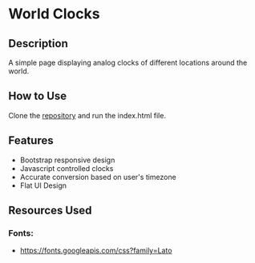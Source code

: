 # World Clocks

## Description
A simple page displaying analog clocks of different locations around the world.

## How to Use
Clone the [repository](https://github.com/mjbuchman/world-clocks) and run the index.html file.

## Features
- Bootstrap responsive design
- Javascript controlled clocks
- Accurate conversion based on user's timezone
- Flat UI Design

## Resources Used
### Fonts:
- https://fonts.googleapis.com/css?family=Lato
